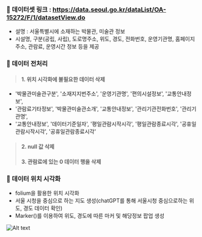 ### 📍 데이터셋 링크 : https://data.seoul.go.kr/dataList/OA-15272/F/1/datasetView.do
- 설명 : 서울특별시에 소재하는 박물관, 미술관 정보
- 시설명, 구분(공립, 사립), 도로명주소, 위도, 경도, 전화번호, 운영기관명, 홈페이지 주소, 관람료, 운영시간 정보 등을 제공

### 📍 데이터 전처리
> ####  1. 위치 시각화에 불필요한 데이터 삭제
- '박물관미술관구분', '소재지지번주소', '운영기관명', '편의시설정보', '교통안내정보',
- '관람료기타정보', '박물관미술관소개', '교통안내정보', '관리기관전화번호', '관리기관명',
- '교통안내정보', '데이터기준일자', '평일관람시작시각', '평일관람종료시각', '공휴일관람시작시각', '공휴일관람종료시각'

> #### 2. null 값 삭제
> #### 3. 관람료에 있는 0 데이터 행을 삭제

### 📍 데이터 위치 시각화
- folium을 활용한 위치 시각화
- 서울 시청을 중심으로 하는 지도 생성(chatGPT를 통해 서울시청 중심으로하는 위도, 경도 데이터 확인)
- Marker()를 이용하여 위도, 경도에 따른 마커 및 해당정보 팝업 생성

![Alt text](/path/to/image03.png)
